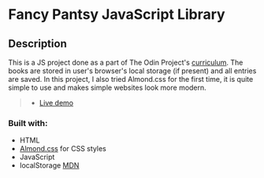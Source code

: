 # Fancy Pantsy JavaScript Library

## Description

This is a JS project done as a part of The Odin Project's [curriculum](https://www.theodinproject.com/courses/javascript/lessons/library).
The books are stored in user's browser's local storage (if present) and all entries are saved. In this project, I also tried Almond.css for the first time, it is quite simple to use and makes simple websites look more modern.

> - [Live demo](https://sejego.github.io/book-library/)

### Built with: 
 * HTML
 * [Almond.css](https://github.com/alvaromontoro/almond.css) for CSS styles
 * JavaScript
 * localStorage [MDN](https://developer.mozilla.org/en-US/docs/Web/API/Web_Storage_API/Using_the_Web_Storage_API)
